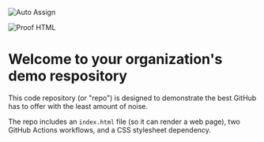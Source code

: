 ![Auto Assign](https://github.com/EcoLearn-WebSite/demo-repository/actions/workflows/auto-assign.yml/badge.svg)

![Proof HTML](https://github.com/EcoLearn-WebSite/demo-repository/actions/workflows/proof-html.yml/badge.svg)

# Welcome to your organization's demo respository
This code repository (or "repo") is designed to demonstrate the best GitHub has to offer with the least amount of noise.

The repo includes an `index.html` file (so it can render a web page), two GitHub Actions workflows, and a CSS stylesheet dependency.
